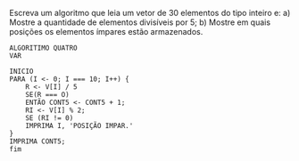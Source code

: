 Escreva um algoritmo que leia um vetor de 30 elementos do tipo inteiro e:
a) Mostre a quantidade de elementos divisíveis por 5;
b) Mostre em quais posições os elementos ímpares estão armazenados.

```
ALGORITIMO QUATRO
VAR

INICIO
PARA (I <- 0; I === 10; I++) {
	R <- V[I] / 5
	SE(R === O)
	ENTÃO CONT5 <- CONT5 + 1;
    RI <- V[I] % 2;
    SE (RI != 0)
    IMPRIMA I, 'POSIÇÃO IMPAR.'
}
IMPRIMA CONT5;
fim
